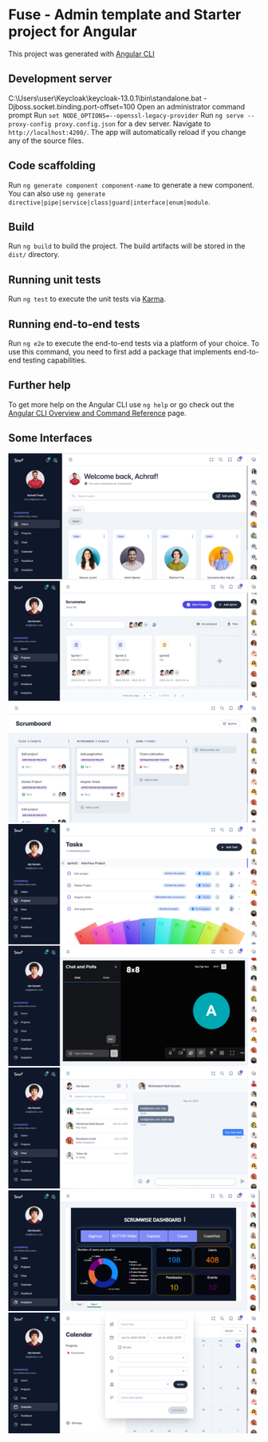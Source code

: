 # Fuse - Admin template and Starter project for Angular

This project was generated with [Angular CLI](https://github.com/angular/angular-cli)

## Development server
C:\Users\user\Keycloak\keycloak-13.0.1\bin\standalone.bat -Djboss.socket.binding.port-offset=100
Open an administrator command prompt
Run `set NODE_OPTIONS=--openssl-legacy-provider`
Run `ng serve --proxy-config proxy.config.json` for a dev server. Navigate to `http://localhost:4200/`. The app will automatically reload if you change any of the source files.

## Code scaffolding

Run `ng generate component component-name` to generate a new component. You can also use `ng generate directive|pipe|service|class|guard|interface|enum|module`.

## Build

Run `ng build` to build the project. The build artifacts will be stored in the `dist/` directory.

## Running unit tests

Run `ng test` to execute the unit tests via [Karma](https://karma-runner.github.io).

## Running end-to-end tests

Run `ng e2e` to execute the end-to-end tests via a platform of your choice.  To use this command, you need to first add a package that implements end-to-end testing capabilities.

## Further help

To get more help on the Angular CLI use `ng help` or go check out the [Angular CLI Overview and Command Reference](https://angular.io/cli) page.

## Some Interfaces 
![Image 1](src/assets/images/list-user.png)
![Image 1](src/assets/images/listSprint.png)
![Image 1](src/assets/images/scrumboard.png)
![Image 1](src/assets/images/estimation.png)
![Image 1](src/assets/images/meet1.png)
![Image 1](src/assets/images/chatroom.png)
![Image 1](src/assets/images/Dashboard2.png)
![Image 1](src/assets/images/addEvent.png)

